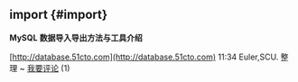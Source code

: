 ## import {#import}

**MySQL** **数据导入导出方法与工具介绍**

[http://database.51cto.com](http://database.51cto.com) 11:34 Euler,SCU. 整理 ~ [我要评论](http://www.51cto.com/php/feedbackt.php?id=20100) (1)